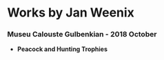 # Works by Jan Weenix

### Museu Calouste Gulbenkian - 2018 October
- **Peacock and Hunting Trophies**